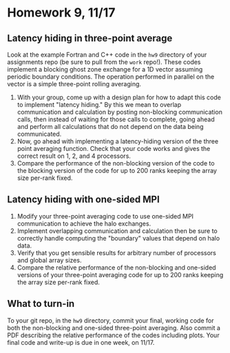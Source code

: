 # Homework 9, 11/17

## Latency hiding in three-point average

Look at the example Fortran and C++ code in the `hw9` directory of your assignments repo (be sure to pull from the `work` repo!). These codes implement a blocking ghost zone exchange for a 1D vector assuming periodic boundary conditions. The operation performed in parallel on the vector is a simple three-point rolling averaging.

1. With your group, come up with a design plan for how to adapt this code to implement "latency hiding." By this we mean to overlap communication and calculation by posting non-blocking communication calls, then instead of waiting for those calls to complete, going ahead and perform all calculations that do not depend on the data being communicated.
2. Now, go ahead with implementing a latency-hiding version of the three point averaging function. Check that your code works and gives the correct result on 1, 2, and 4 processors.
3. Compare the performance of the non-blocking version of the code to the blocking version of the code for up to 200 ranks keeping the array size per-rank fixed. 

## Latency hiding with one-sided MPI 

1. Modify your three-point averaging code to use one-sided MPI communication to achieve the halo exchanges.
2. Implement overlapping communication and calculation then be sure to correctly handle computing the "boundary" values that depend on halo data.
3. Verify that you get sensible results for arbitrary number of processors and global array sizes.
4. Compare the relative performance of the non-blocking and one-sided versions of your three-point averaging code for up to 200 ranks keeping the array size per-rank fixed. 

## What to turn-in

To your git repo, in the `hw9` directory, commit your final, working code for both the non-blocking and one-sided three-point averaging. Also commit a PDF describing the relative performance of the codes including plots. Your final code and write-up is due in one week, on 11/17.
